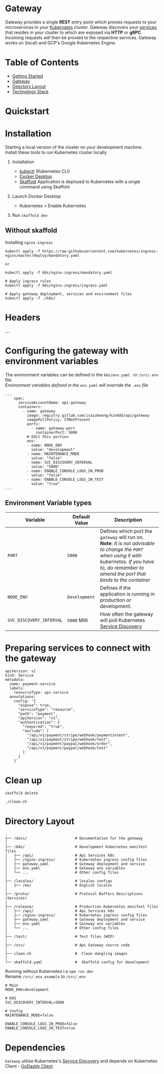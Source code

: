 # Gateway
Gateway provides a single **REST** entry point which proxies requests to your microservices in your [Kubernetes][k8s] cluster. Gateway discovers your [services][k8s-service] that resides in your cluster to which are exposed via **HTTP** or **gRPC**. Incoming requests will then be proxied to the respective services. Gateway works on (local) and GCP's Google Kubernetes Engine.

# Table of Contents
* [Getting Started](#getting-started)
* [Gateway](#gateway)
* [Directory Layout](#Directory-Layout)
* [Technology Stack](#technology-stack)

# Quickstart


# Installation
Starting a local version of the cluster on your development machine.  
Install these tools to run Kubernetes cluster locally 

1. Installation
   - [kubectl][kubectl] (Kubernetes CLI)
   - [Docker Desktop][docker-desktop]
   - [Skaffold][skaffold] Application is deployed to Kubernetes with a single command using Skaffold

2. Launch Docker Desktop
   - Kubernetes > Enable Kubernetes

3. Run `skaffold dev`

## Without skaffold

Installing `nginx-ingress`
```
kubectl apply -f https://raw.githubusercontent.com/kubernetes/ingress-nginx/master/deploy/mandatory.yaml

or

kubectl apply -f k8s/nginx-ingress/mandatory.yaml
```

```
# Apply ingress rules
kubectl apply -f k8s/nginx-ingress/ingress.yaml

# Apply gateway deployment, services and environment files
kubectl apply -f ./k8s/

```

# Headers
....

# Configuring the gateway with environment variables
The environment variables can be defined in the `k8s/env.yaml ` or `/src/.env` file.  
*Environment variables defined in the `env.yaml` will override the `.env` file*  

```
...
    spec:
      serviceAccountName: api-gateway
      containers:
        - name: gateway
          image: registry.gitlab.com/isaiahwong/kinddd/api/gateway
          imagePullPolicy: IfNotPresent
          ports:
            - name: gateway-port
              containerPort: 5000
          # Edit this portion
          env:
          - name: NODE_ENV
            value: "development"
          - name: MAINTENANCE_MODE
            value: "false"
          - name: SVC_DISCOVERY_INTERVAL
            value: "5000"
          - name: ENABLE_CONSOLE_LOGS_IN_PROD
            value: "false"
          - name: ENABLE_CONSOLE_LOGS_IN_TEST
            value: "true"
...
```

## Environment Variable types

| Variable | Default Value | Description | 
| -------- | ------------- | ----------- | 
| `PORT` | `5000` | Defines which port the `gateway` will run on. <br/> **Note**: *It is not advisable to change the `PORT` when using it with kubernetes. If you have to, do remember to amend the port that binds to the container* |
| `NODE_ENV` | `Development` | Defines if the application is running in production or development. |
| `SVC_DISCOVERY_INTERVAL` | `5000` Milli | How often the gateway will poll Kubernetes [Service Discovery][k8s-svc-discovery] |


# Preparing services to connect with the gateway
```
apiVersion: v1
kind: Service
metadata:
  name: payment-service
  labels:
    resourceType: api-service
  annotations:
    config: '{
      "expose": true,
      "serviceType": "resource",
      "path": "payment",
      "apiVersion": "v1",
      "authentication": {
        "required": "true",
        "exclude": [
          "/api/v1/payment/stripe/webhook/paymentintent",
          "/api/v1/payment/stripe/webhook/test",
          "/api/v1/payment/paypal/webhook/order",
          "/api/v1/payment/paypal/webhook/test"
        ]
      }
    }'
```

# Clean up
```
skaffold delete 

./clean.sh
```

# Directory Layout
```
.
├── /docs/                      # Documentation for the gateway
│
├── /k8s/                       # Development Kubernetes manifest files    
│   ├── /api/                   # Api Services k8s
│   ├── /nginx-ingress/         # Kubernetes ingress config files
│   ├── gateway.yaml            # Gateway deployment and service
│   ├── env.yaml                # Gateway env variables
│   └── ...                     # Other config files 
│
├── /locales/                   # locales configs
│   ├── /en/                    # English locales
│
├── /proto/                     # Protocol Buffers Descriptions (Services)
│
├── /release/                   # Production Kubernetes manifest files    
│   ├── /api/                   # Api Services k8s
│   ├── /nginx-ingress/         # Kubernetes ingress config files
│   ├── gateway.yaml            # Gateway deployment and service
│   ├── env.yaml                # Gateway env variables
│   └── ...                     # Other config files 
│
├── /test/                      # Test files (WIP)
│
├── /src/                       # Api Gateway source code
│
├── clean.sh                    #  Clean dangling images
│
└── skaffold.yaml               #  Skaffold config for development
```

Running without Kubernetes i.e `npm run dev`  
Rename `/src/.env.example` to `/src/.env`
```
# Main
NODE_ENV=development

# K8S
SVC_DISCOVERY_INTERVAL=5000

# Config
MAINTENANCE_MODE=false

ENABLE_CONSOLE_LOGS_IN_PROD=false
ENABLE_CONSOLE_LOGS_IN_TEST=true
```

# Dependencies
`Gateway` utilise Kubernetes's [Service Discovery][k8s-svc-discovery] and depends on Kubernetes Client - [GoDaddy Client][godaddy-client]

[Isaiah]: https://www.iisaiah.com
[brew]: https://brew.sh/
[minikube]: https://github.com/kubernetes/minikube/releases/  
[vbox]: https://www.virtualbox.org/wiki/Downloads
[express]: https://github.com/expressjs/express

[node]: https://github.com/nodejs/node
[skaffold]: https://github.com/GoogleContainerTools/skaffold
[mailer]: https://nodemailer.com/

[godaddy-client]: https://github.com/godaddy/kubernetes-client
[ingress-nginx]: https://github.com/kubernetes/ingress-nginx
[kubectl]: https://kubernetes.io/docs/tasks/tools/install-kubectl/
[docker-desktop]: https://www.docker.com/products/docker-desktop
[k8s-service]: https://kubernetes.io/docs/concepts/services-networking/service/
[k8s]: https://github.com/kubernetes/kubernetes
[k8s-svc-discovery]: https://kubernetes.io/docs/tasks/administer-cluster/access-cluster-api/
